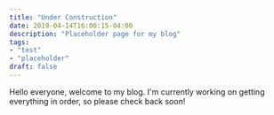 ```yaml
---
title: "Under Construction"
date: 2019-04-14T16:00:15-04:00
description: "Placeholder page for my blog"
tags: 
- "test"
- "placeholder"
draft: false
---
```

Hello everyone, welcome to my blog. I'm currently working on getting everything
in order, so please check back soon!
